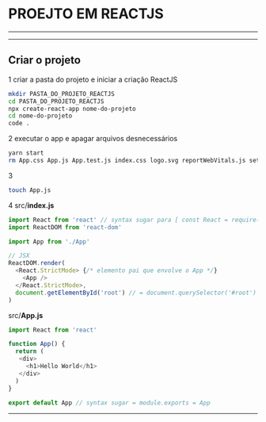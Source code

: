 # PROEJTO EM REACTJS
---
---
## Criar o projeto

1
criar a pasta do projeto e iniciar a criação ReactJS
```zsh
mkdir PASTA_DO_PROJETO_REACTJS
cd PASTA_DO_PROJETO_REACTJS
npx create-react-app nome-do-projeto
cd nome-do-projeto
code .
```

2
executar o app e apagar arquivos desnecessários
```zsh
yarn start
rm App.css App.js App.test.js index.css logo.svg reportWebVitals.js setupTests.js
```

3
```zsh
touch App.js
```

4
src/**index.js**
```js
import React from 'react' // syntax sugar para [ const React = require('react') ]
import ReactDOM from 'react-dom'

import App from './App'

// JSX
ReactDOM.render(
  <React.StrictMode> {/* elemento pai que envolve o App */}
    <App />
  </React.StrictMode>,
  document.getElementById('root') // = document.querySelector('#root')
)
```

src/**App.js**
```js
import React from 'react'

function App() {
  return (
   <div>
     <h1>Hello World</h1>
   </div>
  )
}

export default App // syntax sugar = module.exports = App
```
---
